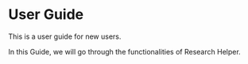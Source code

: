 # User Guide
This is a user guide for new users.

In this Guide, we will go through the functionalities of Research Helper.
